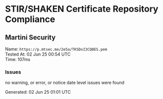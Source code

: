 # STIR/SHAKEN Certificate Repository Compliance

## Martini Security

Name: `https://p.mtsec.me/2e5a/TKSDxI3CQ0ES.pem`\
Tested At: 02 Jun 25 00:54 UTC\
Time: 107ms

### Issues

no warning, or error, or notice date level issues were found

Generated: 02 Jun 25 01:01 UTC